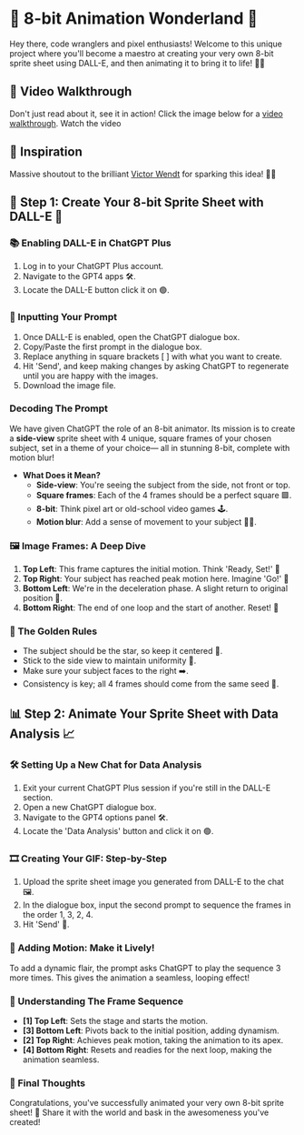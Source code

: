 # 🌟 8-bit Animation Wonderland 🌈
Hey there, code wranglers and pixel enthusiasts! Welcome to this unique project where you'll become a maestro at creating your very own 8-bit sprite sheet using DALL-E, and then animating it to bring it to life! 🎨🌟

## 🎥 Video Walkthrough
Don't just read about it, see it in action! Click the image below for a [video walkthrough](https://www.youtube.com/watch?v=fefLrYgeWTM).
Watch the video

## 🙌 Inspiration
Massive shoutout to the brilliant [Victor Wendt](https://www.linkedin.com/in/victorwendt/) for sparking this idea! 🌟🔥

## 🎨 Step 1: Create Your 8-bit Sprite Sheet with DALL-E 🤖

### 📚 Enabling DALL-E in ChatGPT Plus
1. Log in to your ChatGPT Plus account.
2. Navigate to the GPT4 apps 🛠️.
3. Locate the DALL-E button click it on 🟢.

### 🎤 Inputting Your Prompt
1. Once DALL-E is enabled, open the ChatGPT dialogue box.
2. Copy/Paste the first prompt in the dialogue box.
3. Replace anything in square brackets [ ] with what you want to create.
4. Hit 'Send', and keep making changes by asking ChatGPT to regenerate until you are happy with the images.
5. Download the image file.

### Decoding The Prompt
We have given ChatGPT the role of an 8-bit animator. Its mission is to create a **side-view** sprite sheet with 4 unique, square frames of your chosen subject, set in a theme of your choice— all in stunning 8-bit, complete with motion blur!

- **What Does it Mean?**
  - **Side-view**: You're seeing the subject from the side, not front or top.
  - **Square frames**: Each of the 4 frames should be a perfect square 🟩.
  - **8-bit**: Think pixel art or old-school video games 🕹️.
  - **Motion blur**: Add a sense of movement to your subject 🏃‍♂️.

### 🖼️ Image Frames: A Deep Dive
1. **Top Left**: This frame captures the initial motion. Think 'Ready, Set!' 🏁
2. **Top Right**: Your subject has reached peak motion here. Imagine 'Go!' 🚀
3. **Bottom Left**: We're in the deceleration phase. A slight return to original position 🔄.
4. **Bottom Right**: The end of one loop and the start of another. Reset! 🔄

### 📜 The Golden Rules
- The subject should be the star, so keep it centered 🌟.
- Stick to the side view to maintain uniformity 📏.
- Make sure your subject faces to the right ➡️.
- Consistency is key; all 4 frames should come from the same seed 🌱.


## 📊 Step 2: Animate Your Sprite Sheet with Data Analysis 📈

### 🛠️ Setting Up a New Chat for Data Analysis
1. Exit your current ChatGPT Plus session if you're still in the DALL-E section.
2. Open a new ChatGPT dialogue box.
3. Navigate to the GPT4 options panel 🛠️.
4. Locate the 'Data Analysis' button and click it on 🟢.

### 🎞️ Creating Your GIF: Step-by-Step
1. Upload the sprite sheet image you generated from DALL-E to the chat 🖼️.
2. In the dialogue box, input the second prompt to sequence the frames in the order 1, 3, 2, 4.
3. Hit 'Send' 🚀.

### 🔄 Adding Motion: Make it Lively!
To add a dynamic flair, the prompt asks ChatGPT to play the sequence 3 more times. This gives the animation a seamless, looping effect!

### 🧐 Understanding The Frame Sequence
- **[1] Top Left**: Sets the stage and starts the motion.
- **[3] Bottom Left**: Pivots back to the initial position, adding dynamism.
- **[2] Top Right**: Achieves peak motion, taking the animation to its apex.
- **[4] Bottom Right**: Resets and readies for the next loop, making the animation seamless.

### 🎁 Final Thoughts
Congratulations, you've successfully animated your very own 8-bit sprite sheet! 🎉 Share it with the world and bask in the awesomeness you've created!
